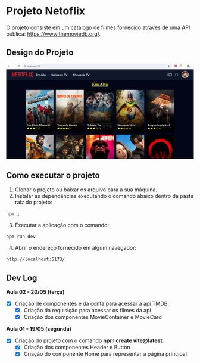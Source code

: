 # Projeto Netoflix

O projeto consiste em um catálogo de filmes fornecido através de uma API pública: https://www.themoviedb.org/.

## Design do Projeto

![alt text](image.png)

## Como executar o projeto

1. Clonar o projeto ou baixar os arquivo para a sua máquina.
2. Instalar as dependências executando o comando abaixo dentro da pasta raiz do projeto:

```
npm i
```
3. Executar a aplicação com o comando: 

```
npm run dev
```
4. Abrir o endereço fornecido em algum navegador:
   
```
http://localhost:5173/ 
```

## Dev Log

**Aula 02 - 20/05 (terça)**

- [x] Criação de componentes e da conta para acessar a api TMDB.
  - [x] Criação da requisição para acessar os filmes da api
  - [x] Criação dos componentes MovieContainer e MovieCard

**Aula 01 - 19/05 (segunda)**

- [x] Criação do projeto com o comando **npm create vite@latest**.
  - [x] Criação dos componentes Header e Button
  - [x] Criação do componente Home para representar a página principal
